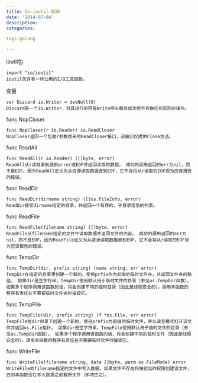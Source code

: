 ```yaml
---
title: Go-ioutil-翻译
date: '2014-07-04'
description:
categories:

tags:golang

---
```


ioutil包
   
	import "io/ioutil"
	ioutil包含有一些公用的I/O工具函数。

变量

	var Discard io.Writer = devNull(0)
	Discard是一个io.Writer，对其进行的所有Write呼叫都会成功但不会做任何实际的操作。

func NopCloser
   
	func NopCloser(r io.Reader) io.ReadCloser
	NopCloser返回一个包装r参数而来的ReadCloser接口，该接口仅提供Close方法。

func ReadAll
  
	func ReadAll(r io.Reader) ([]byte, error)
	ReadAll从r读取直到遇到error或EOF并返回读取的数据。 成功的调用返回的err为nil，而不是EOF。因为ReadAll定义为从资源读取数据直到EOF，它不会将从r读取的EOF视为应该报告的错误。

func ReadDir
	  
	func ReadDir(dirname string) ([]os.FileInfo, error)
	ReadDir接受dirname指定的目录，并返回一个有序的、子目录信息的列表。

func ReadFile
  
	func ReadFile(filename string) ([]byte, error)
	ReadFile从filename指定的文件中读取数据并返回文件的内容。 成功的调用返回的err为nil，而不是EOF。因为ReadFile定义为从资源读取数据直到EOF，它不会将从r读取的EOF视为应该报告的错误。

func TempDir
 
	func TempDir(dir, prefix string) (name string, err error)
	TempDir在指定的目录里创建一个新的、使用prfix作为前缀的临时文件夹，并返回文件夹的路径。 如果dir是空字符串，TempDir使用默认用于临时文件的目录（参见os.TempDir函数）。 如果多个程序调用该函数的话，将会创建不同的临时目录（因此是线程安全的）。调用本函数的程序有责任在不需要临时文件夹时摧毁它。

func TempFile
 
	func TempFile(dir, prefix string) (f *os.File, err error)
	TempFile在dir目录下创建一个新的、使用prefix为前缀的临时文件，并以读写模式打开该文件并返回os.File指针。 如果dir是空字符串，TempFile使用默认用于临时文件的目录（参见os.TempDir函数）。 如果多个程序调用该函数的话，将会创建不同的临时文件（因此是线程安全的）。调用本函数的程序有责任在不需要临时文件时摧毁它。

func WriteFile
 
	func WriteFile(filename string, data []byte, perm os.FileMode) error
	WriteFile向filename指定的文件中写入数据。如果文件不存在将按给出的权限创建该文件，否则本函数会在写入数据之前截断文件（即清空之）。

